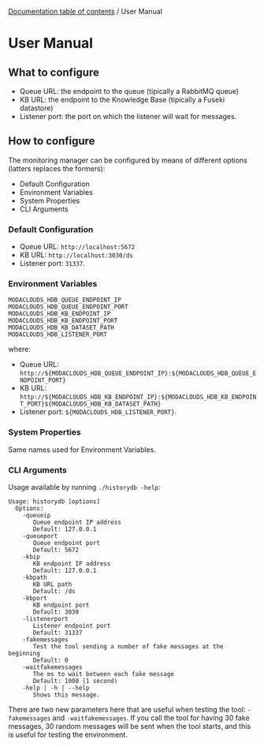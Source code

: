 [Documentation table of contents](toc.md) / User Manual

# User Manual

## What to configure

* Queue URL: the endpoint to the queue (tipically a RabbitMQ queue)
* KB URL: the endpoint to the Knowledge Base (tipically a Fuseki datastore)
* Listener port: the port on which the listener will wait for messages.

## How to configure

The monitoring manager can be configured by means of different options (latters replaces the formers):
* Default Configuration
* Environment Variables
* System Properties
* CLI Arguments

### Default Configuration

* Queue URL: `http://localhost:5672`
* KB URL: `http://localhost:3030/ds`
* Listener port: `31337`.

### Environment Variables

```
MODACLOUDS_HDB_QUEUE_ENDPOINT_IP
MODACLOUDS_HDB_QUEUE_ENDPOINT_PORT
MODACLOUDS_HDB_KB_ENDPOINT_IP
MODACLOUDS_HDB_KB_ENDPOINT_PORT
MODACLOUDS_HDB_KB_DATASET_PATH
MODACLOUDS_HDB_LISTENER_PORT
```

where:

* Queue URL: `http://${MODACLOUDS_HDB_QUEUE_ENDPOINT_IP}:${MODACLOUDS_HDB_QUEUE_ENDPOINT_PORT}`
* KB URL: `http://${MODACLOUDS_HDB_KB_ENDPOINT_IP}:${MODACLOUDS_HDB_KB_ENDPOINT_PORT}${MODACLOUDS_HDB_KB_DATASET_PATH}`
* Listener port: `${MODACLOUDS_HDB_LISTENER_PORT}`.

### System Properties

Same names used for Environment Variables.

### CLI Arguments

Usage available by running `./historydb -help`:

```
Usage: historydb [options]
  Options:
    -queueip
       Queue endpoint IP address
       Default: 127.0.0.1
    -queueport
       Queue endpoint port
       Default: 5672
    -kbip
       KB endpoint IP address
       Default: 127.0.0.1
    -kbpath
       KB URL path
       Default: /ds
    -kbport
       KB endpoint port
       Default: 3030
    -listenerport
       Listener endpoint port
       Default: 31337
    -fakemessages
       Test the tool sending a number of fake messages at the beginning
       Default: 0
    -waitfakemessages
       The ms to wait between each fake message
       Default: 1000 (1 second)
    -help | -h | --help
       Shows this message.
```

There are two new parameters here that are useful when testing the tool: `-fakemessages` and `-waitfakemessages`. If you call the tool for having 30 fake messages,
30 random messages will be sent when the tool starts, and this is useful for testing the environment.